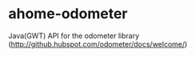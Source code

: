 ahome-odometer
==============

Java(GWT) API for the odometer library (http://github.hubspot.com/odometer/docs/welcome/)
